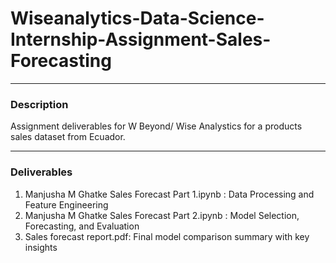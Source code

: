 # Wiseanalytics-Data-Science-Internship-Assignment-Sales-Forecasting
___________________________________________________________________________________________________________________________________________________________________
### Description
Assignment deliverables for W Beyond/ Wise Analystics for a products sales dataset from Ecuador.
___________________________________________________________________________________________________________________________________________________________________
### Deliverables
1. Manjusha M Ghatke Sales Forecast Part 1.ipynb : Data Processing and Feature Engineering
2. Manjusha M Ghatke Sales Forecast Part 2.ipynb : Model Selection, Forecasting, and Evaluation
3. Sales forecast report.pdf: Final model comparison summary with key insights
